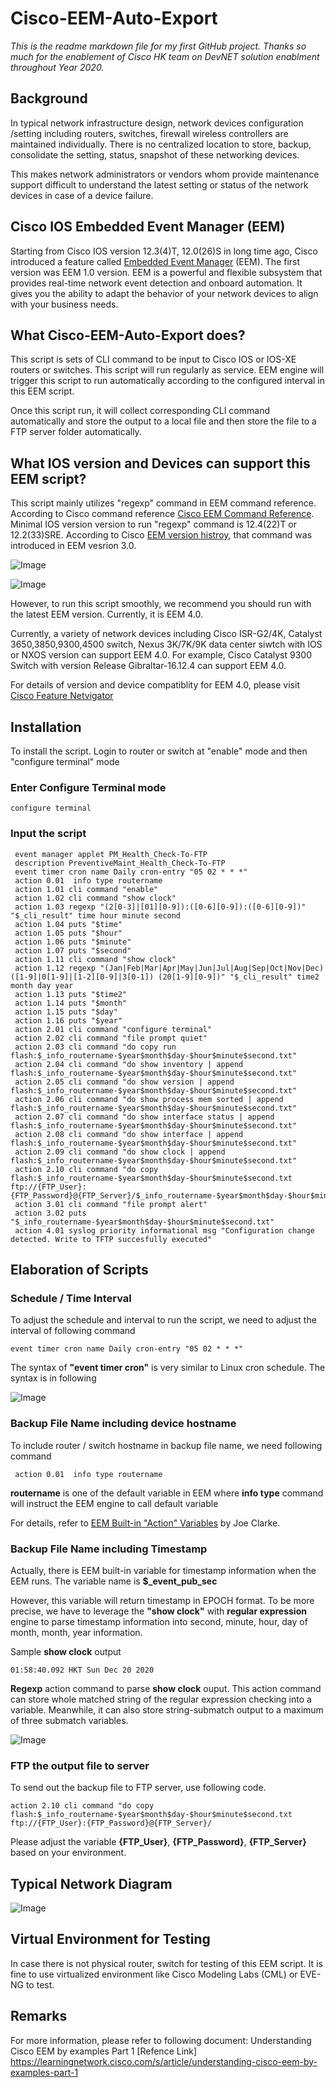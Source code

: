 # Cisco-EEM-Auto-Export

*This is the readme markdown file for my first GitHub project. Thanks so much for the enablement of Cisco HK team on DevNET solution enablment throughout Year 2020.*

## Background
In typical network infrastructure design, network devices configuration /setting including routers, switches, firewall wireless controllers are maintained individually. There is no centralized location to store, backup, consolidate the setting, status, snapshot of these networking devices. 

This makes network administrators or vendors whom provide maintenance support difficult to understand the latest setting or status of the network devices in case of a device failure. 

## Cisco IOS Embedded Event Manager (EEM)
Starting from Cisco IOS version 12.3(4)T, 12.0(26)S in long time ago, Cisco introduced a feature called [Embedded Event Manager](https://www.cisco.com/c/en/us/products/ios-nx-os-software/ios-embedded-event-manager-eem/index.html) (EEM). The first version was EEM 1.0 version. EEM is a powerful and flexible subsystem that provides real-time network event detection and onboard automation. It gives you the ability to adapt the behavior of your network devices to align with your business needs.

## What Cisco-EEM-Auto-Export does?

This script is sets of CLI command to be input to Cisco IOS or IOS-XE routers or switches. This script will run regularly as service. EEM engine will trigger this script to run automatically according to the configured interval in this EEM script.

Once this script run, it will collect corresponding CLI command automatically and store the output to a local file and then store the file to a FTP server folder automatically.

## What IOS version and Devices can support this EEM script?

This script mainly utilizes "regexp" command in EEM command reference. According to Cisco command reference [Cisco EEM Command Reference](https://www.cisco.com/c/en/us/td/docs/ios-xml/ios/eem/command/eem-cr-book/eem-cr-a1.html#wp1168104291). Minimal IOS version version to run "regexp" command is 12.4(22)T or 12.2(33)SRE. According to Cisco [EEM version histroy](https://www.ciscolive.com/c/dam/r/ciscolive/emea/docs/2015/pdf/LABNMS-2001-LG.pdf), that command was introduced in EEM vesrion 3.0.

![Image](https://github.com/leonmflai/Cisco-EEM-Auto-Export/blob/master/JPG/regexp-ios-version.jpg)

![Image](https://github.com/leonmflai/Cisco-EEM-Auto-Export/blob/master/JPG/EEM-Version-History.jpg)

However, to run this script smoothly, we recommend you should run with the latest EEM version. Currently, it is EEM 4.0.

Currently, a variety of network devices including Cisco ISR-G2/4K, Catalyst 3650,3850,9300,4500 switch, Nexus 3K/7K/9K data center siwtch with IOS or NXOS version can support EEM 4.0. For example, Cisco Catalyst 9300 Switch with version Release Gibraltar-16.12.4 can support EEM 4.0.

For details of version and device compatiblity for EEM 4.0, please visit [Cisco Feature Netvigator](https://cfnng.cisco.com/)

## Installation

To install the script. Login to router or switch at "enable" mode and then "configure terminal" mode

### Enter Configure Terminal mode
```configure terminal```

### Input the script
```
 event manager applet PM_Health_Check-To-FTP
 description PreventiveMaint_Health_Check-To-FTP
 event timer cron name Daily cron-entry "05 02 * * *"
 action 0.01  info type routername
 action 1.01 cli command "enable"
 action 1.02 cli command "show clock"
 action 1.03 regexp "(2[0-3]|[01][0-9]):([0-6][0-9]):([0-6][0-9])" "$_cli_result" time hour minute second
 action 1.04 puts "$time"
 action 1.05 puts "$hour"
 action 1.06 puts "$minute"
 action 1.07 puts "$second"
 action 1.11 cli command "show clock"
 action 1.12 regexp "(Jan|Feb|Mar|Apr|May|Jun|Jul|Aug|Sep|Oct|Nov|Dec) ([1-9]|0[1-9]|[1-2][0-9]|3[0-1]) (20[1-9][0-9])" "$_cli_result" time2 month day year
 action 1.13 puts "$time2"
 action 1.14 puts "$month"
 action 1.15 puts "$day"
 action 1.16 puts "$year"
 action 2.01 cli command "configure terminal"
 action 2.02 cli command "file prompt quiet"
 action 2.03 cli command "do copy run flash:$_info_routername-$year$month$day-$hour$minute$second.txt"
 action 2.04 cli command "do show inventory | append flash:$_info_routername-$year$month$day-$hour$minute$second.txt"
 action 2.05 cli command "do show version | append flash:$_info_routername-$year$month$day-$hour$minute$second.txt"
 action 2.06 cli command "do show process mem sorted | append flash:$_info_routername-$year$month$day-$hour$minute$second.txt"
 action 2.07 cli command "do show interface status | append flash:$_info_routername-$year$month$day-$hour$minute$second.txt"
 action 2.08 cli command "do show interface | append flash:$_info_routername-$year$month$day-$hour$minute$second.txt"
 action 2.09 cli command "do show clock | append flash:$_info_routername-$year$month$day-$hour$minute$second.txt"
 action 2.10 cli command "do copy flash:$_info_routername-$year$month$day-$hour$minute$second.txt ftp://{FTP_User}:{FTP_Password}@{FTP_Server}/$_info_routername-$year$month$day-$hour$minute$second.txt"
 action 3.01 cli command "file prompt alert"
 action 3.02 puts "$_info_routername-$year$month$day-$hour$minute$second.txt"
 action 4.01 syslog priority informational msg "Configuration change detected. Write to TFTP succesfully executed"
```
## Elaboration of Scripts

### Schedule / Time Interval
To adjust the schedule and interval to run the script, we need to adjust the interval of following command

```event timer cron name Daily cron-entry "05 02 * * *"```

The syntax of **"event timer cron"** is very similar to Linux cron schedule. The syntax is in following

![Image](https://github.com/leonmflai/Cisco-EEM-Auto-Export/blob/master/JPG/EEM-Cron-Event-Timer.jpg)

### Backup File Name including **device** hostname

To include router / switch hostname in backup file name, we need following command

``` action 0.01  info type routername```

**routername** is one of the default variable in EEM where **info type** command will instruct the EEM engine to call default variable

For details, refer to [EEM Built-in "Action" Variables](https://community.cisco.com/t5/networking-documents/eem-built-in-quot-action-quot-variables/ta-p/3123406) by Joe Clarke.

### Backup File Name including Timestamp 

Actually, there is EEM built-in variable for timestamp information when the EEM runs. The variable name is **$_event_pub_sec**

However, this variable will return timestamp in EPOCH format. To be more precise, we have to leverage the **"show clock"** with **regular expression** engine to parse timestamp information into second, minute, hour, day of month, month, year information.

Sample **show clock** output

```01:58:40.092 HKT Sun Dec 20 2020```

**Regexp** action command to parse **show clock** ouput. This action command can store whole matched string of the regular expression checking into a variable. Meanwhile, it can also store string-submatch output to a maximum of three submatch variables.

![Image](https://github.com/leonmflai/Cisco-EEM-Auto-Export/blob/master/JPG/regexp-EEM-command.jpg)

### FTP the output file to server

To send out the backup file to FTP server, use following code.

``` action 2.10 cli command "do copy flash:$_info_routername-$year$month$day-$hour$minute$second.txt ftp://{FTP_User}:{FTP_Password}@{FTP_Server}/ ```

Please adjust the variable **{FTP_User}**, **{FTP_Password}**, **{FTP_Server}** based on your environment.

## Typical Network Diagram

![Image](https://github.com/leonmflai/Cisco-EEM-Auto-Export/blob/master/JPG/EEM-Auto-Export-Diagram.jpg)

## Virtual Environment for Testing
In case there is not physical router, switch for testing of this EEM script. It is fine to use virtualized environment like Cisco Modeling Labs (CML) or EVE-NG to test.


## Remarks
For more information, please refer to following document:
Understanding Cisco EEM by examples Part 1
[Refence Link] https://learningnetwork.cisco.com/s/article/understanding-cisco-eem-by-examples-part-1 




